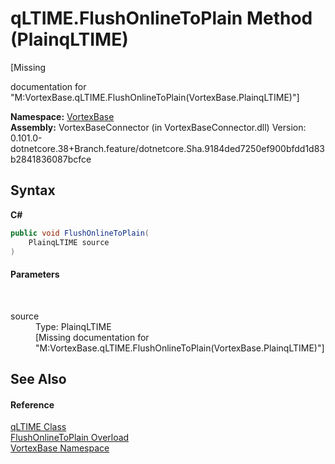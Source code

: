 # qLTIME.FlushOnlineToPlain Method (PlainqLTIME)
 

\[Missing <summary> documentation for "M:VortexBase.qLTIME.FlushOnlineToPlain(VortexBase.PlainqLTIME)"\]

**Namespace:**&nbsp;<a href="N_VortexBase.md">VortexBase</a><br />**Assembly:**&nbsp;VortexBaseConnector (in VortexBaseConnector.dll) Version: 0.101.0-dotnetcore.38+Branch.feature/dotnetcore.Sha.9184ded7250ef900bfdd1d83b2841836087bcfce

## Syntax

**C#**<br />
``` C#
public void FlushOnlineToPlain(
	PlainqLTIME source
)
```


#### Parameters
&nbsp;<dl><dt>source</dt><dd>Type: PlainqLTIME<br />\[Missing <param name="source"/> documentation for "M:VortexBase.qLTIME.FlushOnlineToPlain(VortexBase.PlainqLTIME)"\]</dd></dl>

## See Also


#### Reference
<a href="T_VortexBase_qLTIME.md">qLTIME Class</a><br /><a href="Overload_VortexBase_qLTIME_FlushOnlineToPlain.md">FlushOnlineToPlain Overload</a><br /><a href="N_VortexBase.md">VortexBase Namespace</a><br />